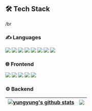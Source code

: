 <!--
**lee-youn/lee-youn** is a ✨ _special_ ✨ repository because its `README.md` (this file) appears on your GitHub profile.

Here are some ideas to get you started:

- 🔭 I’m currently working on ...
- 🌱 I’m currently learning ...
- 👯 I’m looking to collaborate on ...
- 🤔 I’m looking for help with ...
- 💬 Ask me about ...
- 📫 How to reach me: ...
- 😄 Pronouns: ...
- ⚡ Fun fact: ...
-->
## 🛠️ Tech Stack
/br
### ✍️ Languages
<img src="https://img.shields.io/badge/javascript-F7DF1E?style=flat&logo=javascript&logoColor=white"> <img src="https://img.shields.io/badge/typescript-3178C6?style=flat&logo=typescript&logoColor=white"> <img src="https://img.shields.io/badge/Java-007396?style=flat&logo=OpenJDK&logoColor=white"/> <img src="https://img.shields.io/badge/python-3776AB?style=flat&logo=python&logoColor=white"/> <img src="https://img.shields.io/badge/go-00ADD8?style=flat&logo=go&logoColor=white"/> <img src="https://img.shields.io/badge/c-A8B9CC?style=flat&logo=c&logoColor=white"/> <img src="https://img.shields.io/badge/c++-00599C?style=flat&logo=cplusplus&logoColor=white"/> <img src="https://img.shields.io/badge/latex-008080?style=flat&logo=latex&logoColor=white"/>

### 🌐 Frontend
<img src="https://img.shields.io/badge/html5-E34F26?style=flat&logo=html5&logoColor=white"/> <img src="https://img.shields.io/badge/css3-1572B6?style=flat&logo=css3&logoColor=white"/> <img src="https://img.shields.io/badge/react-61DAFB?style=flat&logo=react&logoColor=white"> <img src="https://img.shields.io/badge/vite-646CFF?style=flat&logo=vite&logoColor=white"/> <img src="https://img.shields.io/badge/tailwindcss-06B6D4?style=flat&logo=tailwindcss&logoColor=white"/>

### ⚙️ Backend



| <a href="https://github.com/anuraghazra/github-readme-stats"><img align="center" src="https://github-readme-stats.vercel.app/api?username=lee-youn&show_icons=true&include_all_commits=true&theme=tokyonight&hide_border=true&bg_color=transparent" alt="yungyung's github stats" /></a> | <a href="https://github.com/anuraghazra/github-readme-stats"><img align="center" src="https://github-readme-stats.vercel.app/api/top-langs/?username=lee-youn&layout=compact&theme=tokyonight&hide_border=true&bg_color=transparent" /></a> |
| ------------- | ------------- |
